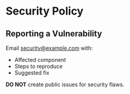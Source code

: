 # Security Policy

## Reporting a Vulnerability
Email security@example.com with:
- Affected component
- Steps to reproduce
- Suggested fix

**DO NOT** create public issues for security flaws.
